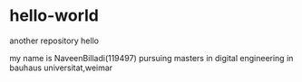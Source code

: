 # hello-world
another repository
hello 

my name is NaveenBilladi(119497) pursuing masters in digital engineering in bauhaus universitat,weimar
